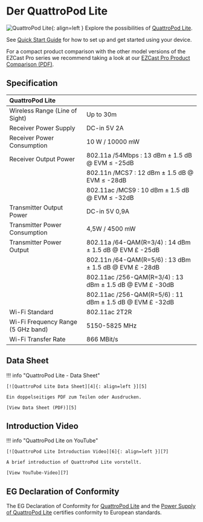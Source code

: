 # Der QuattroPod Lite 

![QuattroPod Lite][1]{: align=left } Explore the possibilities of [QuattroPod Lite][2]. 

See [Quick Start Guide](quickstart.md) for how to set up and get started using your device.

For a compact product comparison with the other model versions of the EZCast Pro series we recommend taking a look at our [EZCast Pro Product Comparison (PDF)][3].

  [1]: /assets/img/quattropod.lite.png
  [2]: https://www.quattropod.de/lite.php
  [3]: https://download.stueber.de/doc/de/quattropod/quattropod.produktvergleich.de.pdf

## Specification

| QuattroPod Lite | |
| :---- | :---- |
| Wireless Range (Line of Sight) | Up to 30m |
| Receiver Power Supply | DC-in 5V 2A |
| Receiver Power Consumption | 10 W / 10000 mW |
| Receiver Output Power | 802.11a /54Mbps : 13 dBm ± 1.5 dB @ EVM ≤ -25dB |
|  | 802.11n /MCS7 : 12 dBm ± 1.5 dB @ EVM ≤ -28dB |
|  | 802.11ac /MCS9 : 10 dBm ± 1.5 dB @ EVM ≤ -32dB |
| Transmitter Output Power | DC-in 5V 0,9A |
| Transmitter Power Consumption | 4,5W / 4500 mW |
| Transmitter Power Output | 802.11a /64-QAM(R=3/4) : 14 dBm ± 1.5 dB @ EVM £ -25dB |
|  | 802.11n /64-QAM(R=5/6) : 13 dBm ± 1.5 dB @ EVM £ -28dB |
|  | 802.11ac /256-QAM(R=3/4) : 13 dBm ± 1.5 dB @ EVM £ -30dB |
|  | 802.11ac /256-QAM(R=5/6) : 11 dBm ± 1.5 dB @ EVM £ -32dB |
| Wi-Fi Standard | 802.11ac 2T2R |
| Wi-Fi Frequency Range (5 GHz band) |  5150-5825 MHz |
| Wi-Fi Transfer Rate |  866 MBit/s |

## Data Sheet

!!! info "QuattroPod Lite - Data Sheet"

    [![QuattroPod Lite Data Sheet][4]{: align=left }][5]
	
	Ein doppelseitiges PDF zum Teilen oder Ausdrucken.
	
	[View Data Sheet (PDF)][5]

  [4]: /assets/img/quattropod.lite.brochure.de.png
  [5]: https://download.stueber.de/doc/de/quattropod/quattropod-lite.brochure.de.pdf

## Introduction Video

!!! info "QuattroPod Lite on YouTube"

    [![QuattroPod Lite Introduction Video][6]{: align=left }][7]
	
	A brief introduction of QuattroPod Lite vorstellt.
	
	[View YouTube-Video][7]

  [6]: /assets/img/quattropod.lite.video.png
  [7]: https://youtu.be/3hoqBVkk1i8
  
## EG Declaration of Conformity

The EG Declaration of Conformity for [QuattroPod Lite][8] and the [Power Supply of QuattroPod Lite][9] certifies conformity to European standards.

[8]: https://download.stueber.de/doc/de/quattropod/quattropodlite.konformitaetserklaerung.pdf

[9]: https://download.stueber.de/doc/de/quattropod/netzteil.konformitaetserklaerung.pdf

